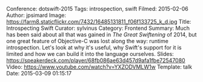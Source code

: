 Conference: dotswift-2015
Tags: introspection, swift
Filmed: 2015-02-06
Author: jpsimard
Image: https://farm8.staticflickr.com/7432/16485131811_f06f133725_k_d.jpg
Title: Introspecting Swift
Curator: sylvinus
Category: Frontend
Summary: Much has been said about all that was gained in _The Great Swiftening_ of 2014, but one great feature of Objective-C was lost along the way: runtime introspection. Let's look at why it's useful, why Swift's support for it is limited and how we can build it into the language ourselves.
Slides: https://speakerdeck.com/player/68fb086ae63d457d9afa1fbe72547080
Video: https://www.youtube.com/watch?v=YXZODVMLW1w
Template: talk
Date: 2015-03-09 01:15:17
